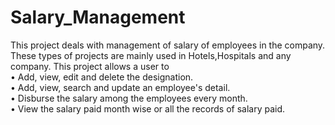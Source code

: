 # Salary_Management

This project deals with management of salary of employees in the company.
These types of projects are mainly used in Hotels,Hospitals and any company.
This project allows a user to </br>
•	Add, view, edit and delete the designation. </br>
• Add, view, search and update an employee's detail. </br>
• Disburse the salary among the employees every month. </br>
• View the salary paid month wise or all the records of salary paid.
